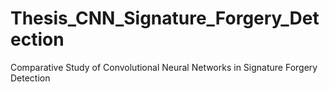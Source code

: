 # Thesis_CNN_Signature_Forgery_Detection
Comparative Study of Convolutional Neural Networks in Signature Forgery Detection
